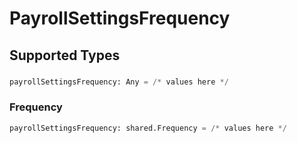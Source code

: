 # PayrollSettingsFrequency


## Supported Types

### 

```python
payrollSettingsFrequency: Any = /* values here */
```

### Frequency

```python
payrollSettingsFrequency: shared.Frequency = /* values here */
```

